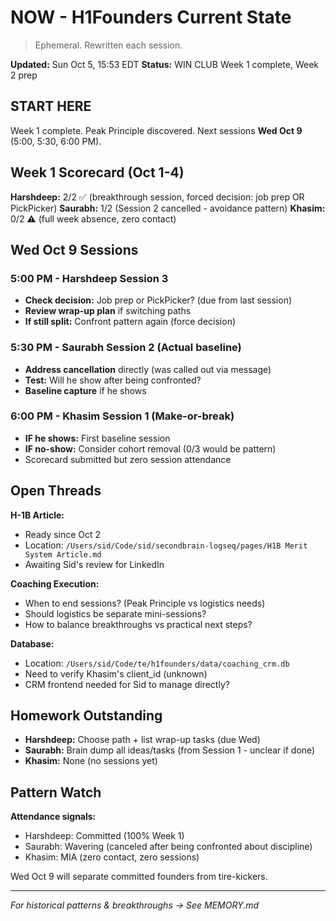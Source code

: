 # NOW - H1Founders Current State
> Ephemeral. Rewritten each session.

**Updated:** Sun Oct 5, 15:53 EDT
**Status:** WIN CLUB Week 1 complete, Week 2 prep

## START HERE

Week 1 complete. Peak Principle discovered. Next sessions **Wed Oct 9** (5:00, 5:30, 6:00 PM).

## Week 1 Scorecard (Oct 1-4)

**Harshdeep:** 2/2 ✅ (breakthrough session, forced decision: job prep OR PickPicker)
**Saurabh:** 1/2 (Session 2 cancelled - avoidance pattern)
**Khasim:** 0/2 ⚠️ (full week absence, zero contact)

## Wed Oct 9 Sessions

### 5:00 PM - Harshdeep Session 3
- **Check decision:** Job prep or PickPicker? (due from last session)
- **Review wrap-up plan** if switching paths
- **If still split:** Confront pattern again (force decision)

### 5:30 PM - Saurabh Session 2 (Actual baseline)
- **Address cancellation** directly (was called out via message)
- **Test:** Will he show after being confronted?
- **Baseline capture** if he shows

### 6:00 PM - Khasim Session 1 (Make-or-break)
- **IF he shows:** First baseline session
- **IF no-show:** Consider cohort removal (0/3 would be pattern)
- Scorecard submitted but zero session attendance

## Open Threads

**H-1B Article:**
- Ready since Oct 2
- Location: `/Users/sid/Code/sid/secondbrain-logseq/pages/H1B Merit System Article.md`
- Awaiting Sid's review for LinkedIn

**Coaching Execution:**
- When to end sessions? (Peak Principle vs logistics needs)
- Should logistics be separate mini-sessions?
- How to balance breakthroughs vs practical next steps?

**Database:**
- Location: `/Users/sid/Code/te/h1founders/data/coaching_crm.db`
- Need to verify Khasim's client_id (unknown)
- CRM frontend needed for Sid to manage directly?

## Homework Outstanding

- **Harshdeep:** Choose path + list wrap-up tasks (due Wed)
- **Saurabh:** Brain dump all ideas/tasks (from Session 1 - unclear if done)
- **Khasim:** None (no sessions yet)

## Pattern Watch

**Attendance signals:**
- Harshdeep: Committed (100% Week 1)
- Saurabh: Wavering (canceled after being confronted about discipline)
- Khasim: MIA (zero contact, zero sessions)

Wed Oct 9 will separate committed founders from tire-kickers.

---

*For historical patterns & breakthroughs → See MEMORY.md*
